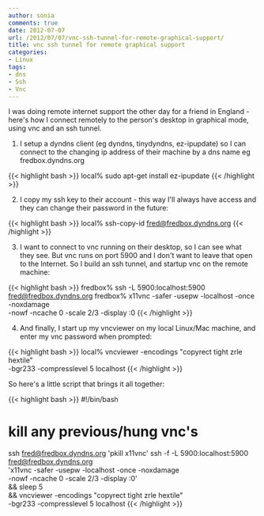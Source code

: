 ```yaml
---
author: sonia
comments: true
date: 2012-07-07
url: /2012/07/07/vnc-ssh-tunnel-for-remote-graphical-support/
title: vnc ssh tunnel for remote graphical support
categories:
- Linux
tags:
- dns
- Ssh
- Vnc
---
```


I was doing remote internet support the other day for a friend in England - here's how I connect remotely to the person's desktop in graphical mode, using vnc and an ssh tunnel.

<!--more-->

1. I setup a dyndns client (eg dyndns, tinydyndns, ez-ipupdate) so I can connect to the changing ip address of their machine by a dns name eg fredbox.dyndns.org

{{< highlight bash >}}
local% sudo apt-get install ez-ipupdate
{{< /highlight >}}

2. I copy my ssh key to their account - this way I'll always have access and they can change their password in the future:

{{< highlight bash >}}
local% ssh-copy-id fred@fredbox.dyndns.org
{{< /highlight >}}

3. I want to connect to vnc running on their desktop, so I can see what they see. But vnc runs on port 5900 and I don't want to leave that open to the Internet. So I build an ssh tunnel, and startup vnc on the remote machine:

{{< highlight bash >}}
fredbox% ssh -L 5900:localhost:5900 fred@fredbox.dyndns.org
fredbox% x11vnc -safer -usepw -localhost -once -noxdamage \
         -nowf -ncache 0 -scale 2/3 -display :0
{{< /highlight >}}

4. And finally, I start up my vncviewer on my local Linux/Mac machine, and enter my vnc password when prompted:

{{< highlight bash >}}
local% vncviewer -encodings "copyrect tight zrle hextile" \
  -bgr233 -compresslevel 5 localhost
{{< /highlight >}}

So here's a little script that brings it all together:

{{< highlight bash >}}
#!/bin/bash
# kill any previous/hung vnc's
ssh fred@fredbox.dyndns.org 'pkill x11vnc'
ssh -f -L 5900:localhost:5900 fred@fredbox.dyndns.org \
    'x11vnc -safer -usepw -localhost -once -noxdamage \
      -nowf -ncache 0 -scale 2/3 -display :0' \
    && sleep 5 \
    && vncviewer -encodings "copyrect tight zrle hextile" \
         -bgr233 -compresslevel 5 localhost
{{< /highlight >}}

